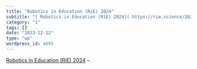 ```yaml
---
title: "Robotics in Education (RiE) 2024"
subtitle: "[ Robotics in Education (RiE) 2024]( https://rie.science/2024/index.html) –"
category: "1"
tags: []
date: "2023-12-12"
type: "wp"
wordpress_id: 4695
---
```

[ Robotics in Education (RiE) 2024]( https://rie.science/2024/index.html) –